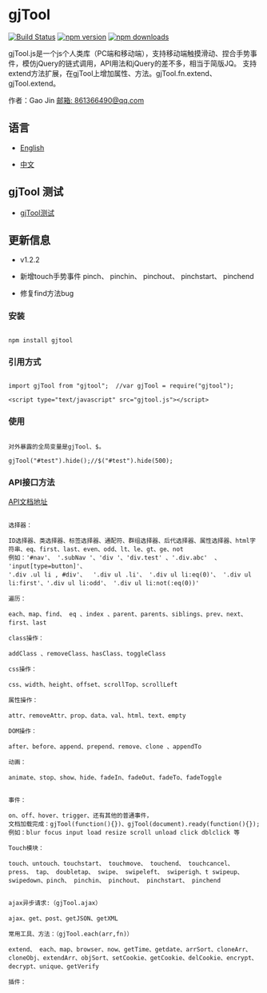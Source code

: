 ﻿# gjTool

[![Build Status](https://travis-ci.org/gjTool/gjTool.svg?branch=master)](https://travis-ci.org/gjTool/gjTool)
[![npm version](https://img.shields.io/npm/v/gjtool.svg)](https://www.npmjs.com/package/gjtool)
[![npm downloads](https://img.shields.io/npm/dt/gjtool.svg)](https://www.npmjs.com/package/gjtool)

gjTool.js是一个js个人类库（PC端和移动端），支持移动端触摸滑动、捏合手势事件，模仿jQuery的链式调用，API用法和jQuery的差不多，相当于简版JQ。
支持extend方法扩展，在gjTool上增加属性、方法。gjTool.fn.extend、gjTool.extend。

作者：Gao Jin  [邮箱: 861366490@qq.com](mailto:861366490@qq.com)

## 语言


- [English](README-EN.md)

- [中文](README.md)

## gjTool 测试

- [gjTool测试](https://gjtool.github.io/gjTool/index.html)

## 更新信息

- v1.2.2

- 新增touch手势事件 pinch、 pinchin、 pinchout、 pinchstart、 pinchend

- 修复find方法bug

### 安装
```

npm install gjtool

```

### 引用方式
```

import gjTool from "gjtool";  //var gjTool = require("gjtool");
```

```
<script type="text/javascript" src="gjtool.js"></script>

```

### 使用
```

对外暴露的全局变量是gjTool、$。

gjTool("#test").hide();//$("#test").hide(500);

```

### API接口方法
[API文档地址](https://gjtool.github.io/gjToolAPI/)


```

选择器：
 
ID选择器、类选择器、标签选择器、通配符、群组选择器、后代选择器、属性选择器、html字符串、eq、first、last、even、odd、lt、le、gt、ge、not
例如：'#nav'、 '.subNav '、'div '、'div.test' 、'.div.abc'  、 'input[type=button]'、
'.div .ul li , #div'、  '.div ul .li'、 '.div ul li:eq(0)'、 '.div ul li:first'、'.div ul li:odd'、 '.div ul li:not(:eq(0))'

遍历：

each、map、find、 eq 、index 、parent、parents、siblings、prev、next、first、last

class操作：

addClass 、removeClass、hasClass、toggleClass

css操作：

css、width、height、offset、scrollTop、scrollLeft

属性操作：

attr、removeAttr、prop、data、val、html、text、empty

DOM操作：

after、before、append、prepend、remove、clone 、appendTo

动画：

animate、stop、show、hide、fadeIn、fadeOut、fadeTo、fadeToggle


事件：

on、off、hover、trigger、还有其他的普通事件，
文档加载完成：gjTool(function(){})、gjTool(document).ready(function(){});
例如：blur focus input load resize scroll unload click dblclick 等

Touch模块：

touch、untouch、touchstart、 touchmove、 touchend、 touchcancel、 press、 tap、 doubletap、 swipe、 swipeleft、 swiperigh、t swipeup、 swipedown、pinch、 pinchin、 pinchout、 pinchstart、 pinchend


ajax异步请求:（gjTool.ajax）

ajax、get、post、getJSON、getXML

常用工具、方法：（gjTool.each(arr,fn)）

extend、 each、map、browser、now、getTime、getdate、arrSort、cloneArr、cloneObj、extendArr、objSort、setCookie、getCookie、delCookie、encrypt、decrypt、unique、getVerify

插件：


